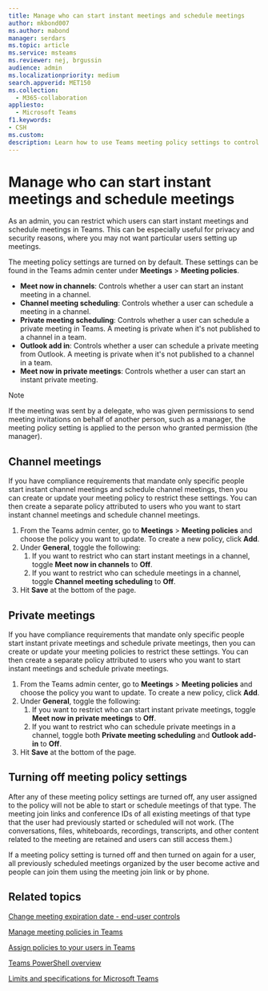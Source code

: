 ```yaml
---
title: Manage who can start instant meetings and schedule meetings
author: mkbond007
ms.author: mabond
manager: serdars
ms.topic: article
ms.service: msteams
ms.reviewer: nej, brgussin
audience: admin
ms.localizationpriority: medium
search.appverid: MET150
ms.collection: 
  - M365-collaboration
appliesto: 
  - Microsoft Teams
f1.keywords:
- CSH
ms.custom: 
description: Learn how to use Teams meeting policy settings to control who can start instant meetings and schedule meetings.
---
```


# Manage who can start instant meetings and schedule meetings

As an admin, you can restrict which users can start instant meetings and schedule meetings in Teams. This can be especially useful for privacy and security reasons, where you may not want particular users setting up meetings.

The meeting policy settings are turned on by default. These settings can be found in the Teams admin center under **Meetings** > **Meeting policies**.

- **Meet now in channels**: Controls whether a user can start an instant meeting in a channel.
- **Channel meeting scheduling**: Controls whether a user can schedule a meeting in a channel.
- **Private meeting scheduling**: Controls whether a user can schedule a private meeting in Teams. A meeting is private when it's not published to a channel in a team.
- **Outlook add in**: Controls whether a user can schedule a private meeting from Outlook. A meeting is private when it's not published to a channel in a team.
- **Meet now in private meetings**: Controls whether a user can start an instant private meeting.

> [!NOTE]
> If the meeting was sent by a delegate, who was given permissions to send meeting invitations on behalf of another person, such as a manager, the meeting policy setting is applied to the person who granted permission (the manager).

## Channel meetings

If you have compliance requirements that mandate only specific people start instant channel meetings and schedule channel meetings, then you can create or update your meeting policy to restrict these settings. You can then create a separate policy attributed to users who you want to start instant channel meetings and schedule channel meetings.

1. From the Teams admin center, go to **Meetings** > **Meeting policies** and choose the policy you want to update. To create a new policy, click **Add**.
1. Under **General**, toggle the following:
    1. If you want to restrict who can start instant meetings in a channel, toggle **Meet now in channels** to **Off**.
    1. If you want to restrict who can schedule meetings in a channel, toggle **Channel meeting scheduling** to **Off**.
1. Hit **Save** at the bottom of the page.

## Private meetings

If you have compliance requirements that mandate only specific people start instant private meetings and schedule private meetings, then you can create or update your meeting policies to restrict these settings. You can then create a separate policy attributed to users who you want to start instant meetings and schedule private meetings.

1. From the Teams admin center, go to **Meetings** > **Meeting policies** and choose the policy you want to update. To create a new policy, click **Add**.
1. Under **General**, toggle the following:
    1. If you want to restrict who can start instant private meetings, toggle **Meet now in private meetings** to **Off**.
    1. If you want to restrict who can schedule private meetings in a channel, toggle both **Private meeting scheduling** and **Outlook add-in** to **Off**.
1. Hit **Save** at the bottom of the page.

## Turning off meeting policy settings

After any of these meeting policy settings are turned off, any user assigned to the policy will not be able to start or schedule meetings of that type. The meeting join links and conference IDs of all existing meetings of that type that the user had previously started or scheduled will not work. (The conversations, files, whiteboards, recordings, transcripts, and other content related to the meeting are retained and users can still access them.)

If a meeting policy setting is turned off and then turned on again for a user, all previously scheduled meetings organized by the user become active and people can join them using the meeting join link or by phone.

## Related topics

[Change meeting expiration date - end-user controls](https://support.microsoft.com/office/record-a-meeting-in-teams-34dfbe7f-b07d-4a27-b4c6-de62f1348c24#bkmk_view_change_expiration_date)

[Manage meeting policies in Teams](meeting-policies-overview.md)

[Assign policies to your users in Teams](policy-assignment-overview.md)

[Teams PowerShell overview](teams-powershell-overview.md)

[Limits and specifications for Microsoft Teams](/microsoftteams/limits-specifications-teams)
